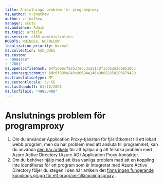 ```yaml
---
title: Anslutnings problem för programproxy
ms.author: v-jmathew
author: v-jmathew
manager: scotv
ms.audience: Admin
ms.topic: article
ms.service: o365-administration
ROBOTS: NOINDEX, NOFOLLOW
localization_priority: Normal
ms.collection: Adm_O365
ms.custom:
- "9004356"
- "7801"
ms.openlocfilehash: b4f5d96cf92b37ecc31a11c0f33db2e3db8510cc
ms.sourcegitcommit: 6dc6f999e840c90694a246b90062950205679420
ms.translationtype: MT
ms.contentlocale: sv-SE
ms.lasthandoff: 01/15/2021
ms.locfileid: "49885408"
---
```

# <a name="app-proxy-connection-issue"></a>Anslutnings problem för programproxy

1. Om du använder Application Proxy-tjänsten för fjärråtkomst till ett lokalt webb program, men du har problem med att ansluta till programmet, kan du använda [den här artikeln](https://docs.microsoft.com/azure/active-directory/manage-apps/application-proxy-debug-connectors) för att hjälpa dig att felsöka problem med Azure Active Directory (Azure AD) Application Proxy-kontakter.
2. Om du behöver hjälp med att lösa vanliga problem med att en koppling inte identifieras för ett program som är integrerat med Azure Active Directory följer du stegen i den här artikeln det [finns ingen fungerande kopplings grupp för ett program-tillämpningsproxy](https://docs.microsoft.com/azure/active-directory/application-proxy-connectivity-no-working-connector) .
